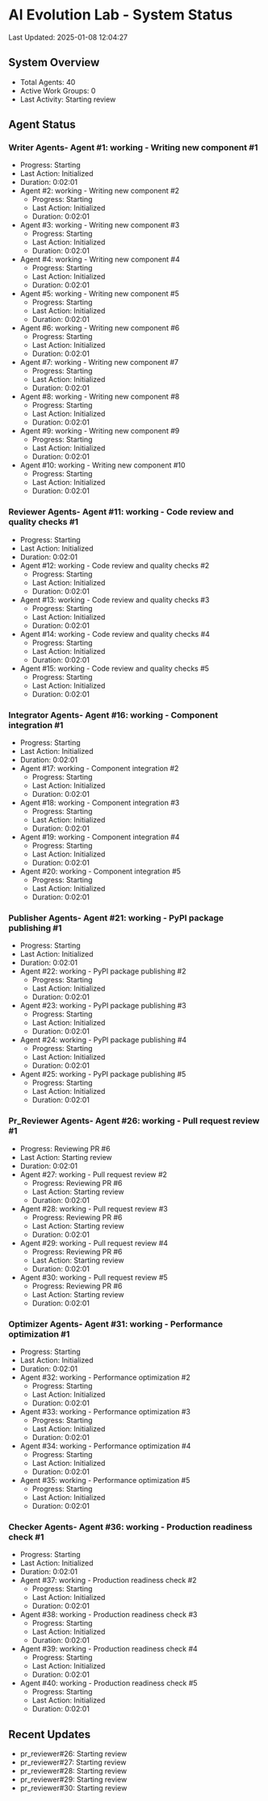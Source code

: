 # AI Evolution Lab - System Status
Last Updated: 2025-01-08 12:04:27

## System Overview
- Total Agents: 40
- Active Work Groups: 0
- Last Activity: Starting review

## Agent Status

### Writer Agents- Agent #1: working - Writing new component #1
  - Progress: Starting
  - Last Action: Initialized
  - Duration: 0:02:01
- Agent #2: working - Writing new component #2
  - Progress: Starting
  - Last Action: Initialized
  - Duration: 0:02:01
- Agent #3: working - Writing new component #3
  - Progress: Starting
  - Last Action: Initialized
  - Duration: 0:02:01
- Agent #4: working - Writing new component #4
  - Progress: Starting
  - Last Action: Initialized
  - Duration: 0:02:01
- Agent #5: working - Writing new component #5
  - Progress: Starting
  - Last Action: Initialized
  - Duration: 0:02:01
- Agent #6: working - Writing new component #6
  - Progress: Starting
  - Last Action: Initialized
  - Duration: 0:02:01
- Agent #7: working - Writing new component #7
  - Progress: Starting
  - Last Action: Initialized
  - Duration: 0:02:01
- Agent #8: working - Writing new component #8
  - Progress: Starting
  - Last Action: Initialized
  - Duration: 0:02:01
- Agent #9: working - Writing new component #9
  - Progress: Starting
  - Last Action: Initialized
  - Duration: 0:02:01
- Agent #10: working - Writing new component #10
  - Progress: Starting
  - Last Action: Initialized
  - Duration: 0:02:01

### Reviewer Agents- Agent #11: working - Code review and quality checks #1
  - Progress: Starting
  - Last Action: Initialized
  - Duration: 0:02:01
- Agent #12: working - Code review and quality checks #2
  - Progress: Starting
  - Last Action: Initialized
  - Duration: 0:02:01
- Agent #13: working - Code review and quality checks #3
  - Progress: Starting
  - Last Action: Initialized
  - Duration: 0:02:01
- Agent #14: working - Code review and quality checks #4
  - Progress: Starting
  - Last Action: Initialized
  - Duration: 0:02:01
- Agent #15: working - Code review and quality checks #5
  - Progress: Starting
  - Last Action: Initialized
  - Duration: 0:02:01

### Integrator Agents- Agent #16: working - Component integration #1
  - Progress: Starting
  - Last Action: Initialized
  - Duration: 0:02:01
- Agent #17: working - Component integration #2
  - Progress: Starting
  - Last Action: Initialized
  - Duration: 0:02:01
- Agent #18: working - Component integration #3
  - Progress: Starting
  - Last Action: Initialized
  - Duration: 0:02:01
- Agent #19: working - Component integration #4
  - Progress: Starting
  - Last Action: Initialized
  - Duration: 0:02:01
- Agent #20: working - Component integration #5
  - Progress: Starting
  - Last Action: Initialized
  - Duration: 0:02:01

### Publisher Agents- Agent #21: working - PyPI package publishing #1
  - Progress: Starting
  - Last Action: Initialized
  - Duration: 0:02:01
- Agent #22: working - PyPI package publishing #2
  - Progress: Starting
  - Last Action: Initialized
  - Duration: 0:02:01
- Agent #23: working - PyPI package publishing #3
  - Progress: Starting
  - Last Action: Initialized
  - Duration: 0:02:01
- Agent #24: working - PyPI package publishing #4
  - Progress: Starting
  - Last Action: Initialized
  - Duration: 0:02:01
- Agent #25: working - PyPI package publishing #5
  - Progress: Starting
  - Last Action: Initialized
  - Duration: 0:02:01

### Pr_Reviewer Agents- Agent #26: working - Pull request review #1
  - Progress: Reviewing PR #6
  - Last Action: Starting review
  - Duration: 0:02:01
- Agent #27: working - Pull request review #2
  - Progress: Reviewing PR #6
  - Last Action: Starting review
  - Duration: 0:02:01
- Agent #28: working - Pull request review #3
  - Progress: Reviewing PR #6
  - Last Action: Starting review
  - Duration: 0:02:01
- Agent #29: working - Pull request review #4
  - Progress: Reviewing PR #6
  - Last Action: Starting review
  - Duration: 0:02:01
- Agent #30: working - Pull request review #5
  - Progress: Reviewing PR #6
  - Last Action: Starting review
  - Duration: 0:02:01

### Optimizer Agents- Agent #31: working - Performance optimization #1
  - Progress: Starting
  - Last Action: Initialized
  - Duration: 0:02:01
- Agent #32: working - Performance optimization #2
  - Progress: Starting
  - Last Action: Initialized
  - Duration: 0:02:01
- Agent #33: working - Performance optimization #3
  - Progress: Starting
  - Last Action: Initialized
  - Duration: 0:02:01
- Agent #34: working - Performance optimization #4
  - Progress: Starting
  - Last Action: Initialized
  - Duration: 0:02:01
- Agent #35: working - Performance optimization #5
  - Progress: Starting
  - Last Action: Initialized
  - Duration: 0:02:01

### Checker Agents- Agent #36: working - Production readiness check #1
  - Progress: Starting
  - Last Action: Initialized
  - Duration: 0:02:01
- Agent #37: working - Production readiness check #2
  - Progress: Starting
  - Last Action: Initialized
  - Duration: 0:02:01
- Agent #38: working - Production readiness check #3
  - Progress: Starting
  - Last Action: Initialized
  - Duration: 0:02:01
- Agent #39: working - Production readiness check #4
  - Progress: Starting
  - Last Action: Initialized
  - Duration: 0:02:01
- Agent #40: working - Production readiness check #5
  - Progress: Starting
  - Last Action: Initialized
  - Duration: 0:02:01


## Recent Updates
- pr_reviewer#26: Starting review
- pr_reviewer#27: Starting review
- pr_reviewer#28: Starting review
- pr_reviewer#29: Starting review
- pr_reviewer#30: Starting review
